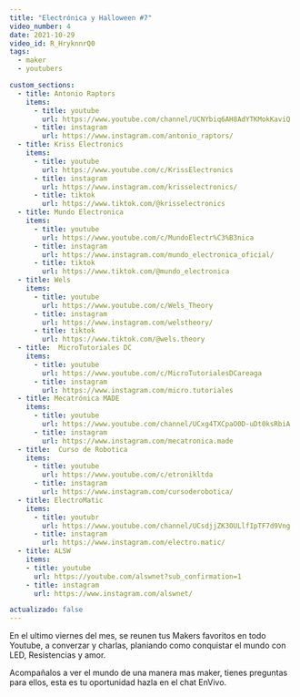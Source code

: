 ```yaml
---
title: "Electrónica y Halloween #7"
video_number: 4
date: 2021-10-29
video_id: R_HryknnrQ0
tags:
  - maker
  - youtubers

custom_sections:
  - title: Antonio Raptors
    items:
      - title: youtube
        url: https://www.youtube.com/channel/UCNYbiq6AH8AdYTKMokKaviQ
      - title: instagram
        url: https://www.instagram.com/antonio_raptors/
  - title: Kriss Electronics
    items:
      - title: youtube
        url: https://www.youtube.com/c/KrissElectronics
      - title: instagram
        url: https://www.instagram.com/krisselectronics/
      - title: tiktok
        url: https://www.tiktok.com/@krisselectronics
  - title: Mundo Electronica
    items:
      - title: youtube
        url: https://www.youtube.com/c/MundoElectr%C3%B3nica
      - title: instagram
        url: https://www.instagram.com/mundo_electronica_oficial/
      - title: tiktok
        url: https://www.tiktok.com/@mundo_electronica
  - title: Wels
    items:
      - title: youtube
        url: https://www.youtube.com/c/Wels_Theory
      - title: instagram
        url: https://www.instagram.com/welstheory/
      - title: tiktok
        url: https://www.tiktok.com/@wels.theory
  - title:  MicroTutoriales DC
    items:
      - title: youtube
        url: https://www.youtube.com/c/MicroTutorialesDCareaga
      - title: instagram
        url: https://www.instagram.com/micro.tutoriales
  - title: Mecatrónica MADE
    items:
      - title: youtube
        url: https://www.youtube.com/channel/UCxg4TXCpaO0D-uDt0ksRbiA
      - title: instagram
        url: https://www.instagram.com/mecatronica.made
  - title:  Curso de Robotica 
    items:
      - title: youtube
        url: https://www.youtube.com/c/etronikltda
      - title: instagram
        url: https://www.instagram.com/cursoderobotica/
  - title: ElectroMatic 
    items:
      - title: youtubr
        url: https://www.youtube.com/channel/UCsdjjZK3OULlfIpTF7d9Vng
      - title: instagram
        url: https://www.instagram.com/electro.matic/
  - title: ALSW
    items:
    - title: youtube
      url: https://youtube.com/alswnet?sub_confirmation=1
    - title: instagram
      url: https://www.instagram.com/alswnet/

actualizado: false
---
```


En el ultimo viernes del mes, se reunen tus Makers favoritos en todo Youtube, a converzar y charlas, planiando como conquistar el mundo con LED, Resistencias y amor.

Acompañalos a ver el mundo de una manera mas maker, tienes preguntas para ellos, esta es tu oportunidad hazla en el chat EnVivo.
